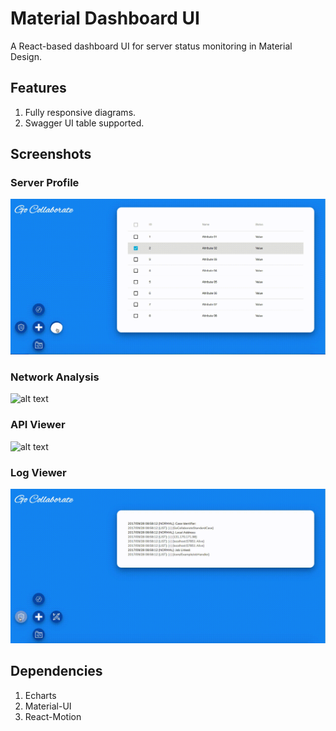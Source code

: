 # Material Dashboard UI
A React-based dashboard UI for server status monitoring in Material Design.

## Features
1. Fully responsive diagrams.
2. Swagger UI table supported.

## Screenshots
### Server Profile
![alt text](https://github.com/HastingsYoung/Material-Dashboard-UI/raw/master/screenshots/profile.gif "profile")
### Network Analysis
![alt text](https://github.com/HastingsYoung/Material-Dashboard-UI/raw/master/screenshots/analysis.gif "analysis")
### API Viewer
![alt text](https://github.com/HastingsYoung/Material-Dashboard-UI/raw/master/screenshots/apis.gif "apis")
### Log Viewer
![alt text](https://github.com/HastingsYoung/Material-Dashboard-UI/raw/master/screenshots/logs.gif "logs")

## Dependencies
1. Echarts
2. Material-UI
3. React-Motion